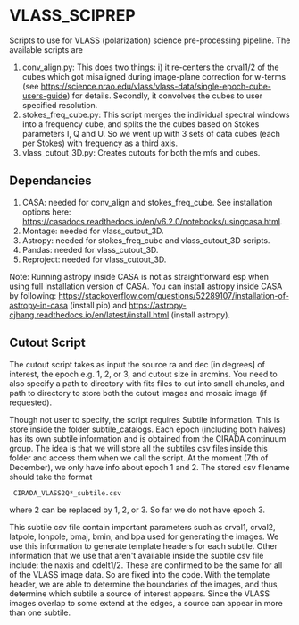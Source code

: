 # VLASS_SCIPREP
Scripts to use for VLASS (polarization) science pre-processing pipeline. The available scripts are 
  1. conv_align.py: This does two things: i) it re-centers the crval1/2 of the cubes which got misaligned
     during image-plane correction for w-terms (see https://science.nrao.edu/vlass/vlass-data/single-epoch-cube-users-guide)
     for details. Secondly, it convolves the cubes to user specified resolution.
  2. stokes_freq_cube.py: This script merges the individual spectral windows into a frequency cube, and splits the
     the cubes based on Stokes parameters I, Q and U. So we went up with 3 sets of data cubes (each per Stokes)
     with frequency as a third axis.
  3. vlass_cutout_3D.py: Creates cutouts for both the mfs and cubes.


## Dependancies
1. CASA: needed for conv_align and stokes_freq_cube. See installation options here: https://casadocs.readthedocs.io/en/v6.2.0/notebooks/usingcasa.html.
2. Montage: needed for vlass_cutout_3D.
3. Astropy: needed for stokes_freq_cube and vlass_cutout_3D scripts.
4. Pandas: needed for vlass_cutout_3D.
5. Reproject: needed for vlass_cutout_3D.
   
Note: Running astropy inside CASA is not as straightforward esp when using full installation version of CASA.
You can install astropy inside CASA by following: https://stackoverflow.com/questions/52289107/installation-of-astropy-in-casa (install pip) and
https://astropy-cjhang.readthedocs.io/en/latest/install.html (install astropy).

## Cutout Script
The cutout script takes as input the source ra and dec [in degrees] of interest, the epoch e.g. 1, 2, or 3, and cutout size in arcmins. You need
to also specify a path to directory with fits files to cut into small chuncks, and path to directory to store both the cutout images and mosaic image (if requested).

Though not user to specify, the script requires Subtile information. This is store inside the folder subtile_catalogs. Each epoch (including both halves)
has its own subtile information and is obtained from the CIRADA continuum group. The idea is that we will store all the subtiles csv files inside
this folder and access them when we call the script. At the moment (7th of December), we only have info about epoch 1 and 2.  The stored 
csv filename should take the format 
    
     CIRADA_VLASS2Q*_subtile.csv
    
where 2 can be replaced by 1, 2, or 3. So far we do not have epoch 3. 

This subtile csv file contain important parameters such as crval1, crval2, latpole,
lonpole, bmaj, bmin, and bpa used for generating the images. We use this information to generate template headers for each subtile. Other information that 
we use that aren't available inside the subtile csv file include: the naxis and cdelt1/2. These are confirmed to be the same for all of the VLASS image data. 
So are fixed into the code. With the template header, we are able to determine the boundaries of the images, and thus, determine which subtile a source of interest 
appears. Since the VLASS images overlap to some extend at the edges, a source can appear in more than one subtile.





